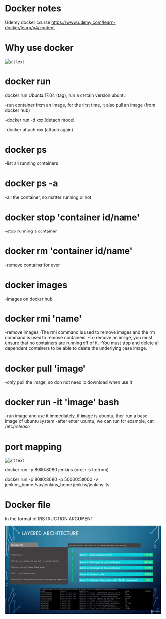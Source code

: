 # Docker notes
Udemy docker course
https://www.udemy.com/learn-docker/learn/v4/content

# Why use docker

![alt text](https://github.com/duozhanggithub/udemy-docker-course/blob/master/explaination%20of%20containers.png)

# docker run

docker run Ubuntu:17.04 (tag), run a certain version ubuntu

-run container from an image, for the first time, it also pull an image (from docker hub)

-docker run -d xxx (detach mode)

-docker attach xxx (attach again)

# docker ps

-list all running containers

# docker ps -a

-all the container, no matter running or not

# docker stop 'container id/name'

-stop running a container

# docker rm 'container id/name'

-remove container for ever

# docker images

-images on docker hub

# docker rmi 'name'

-remove images
-The rmi command is used to remove images and the rm command is used to remove containers. 
-To remove an image, you must ensure that no containers are running off of it. 
-You must stop and delete all dependent containers to be able to delete the underlying base image.

# docker pull 'image'

-only pull the image, so don not need to download when use it

# docker run -it 'image' bash

-run image and use it immediately, if image is ubuntu, then run a base image of ubuntu system
-after enter ubuntu, we can run for example, cat /etc/*release*

# port mapping

![alt text](https://github.com/duozhanggithub/udemy-docker-course/blob/master/docker%20port%20mapping.png)

docker run -p 8080:8080 jenkins (order is to:from)

docker run -p 8080:8080 -p 50000:50000 -v jenkins_home:/var/jenkins_home jenkins/jenkins:lts

# Docker file

In the format of INSTRUCTION ARGUMENT

![alt text](https://github.com/duozhanggithub/Docker-notes/blob/master/Dockerfile%20procedures.png)
